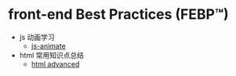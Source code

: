 # front-end Best Practices (FEBP™)
- js 动画学习
	- [js-animate](js-animate)
- html 常用知识点总结
  - [html advanced](html-advanced.md)
